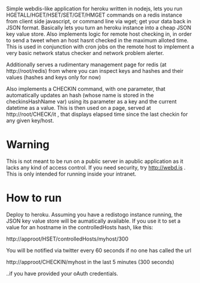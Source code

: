 Simple webdis-like application for heroku written in nodejs, lets you run HGETALL/HGET/HSET/SET/GET/HMGET commands on a redis instance 
from client side javascript, or command line via wget; get your data back in JSON format. Basically lets you turn an heroku instance into a cheap JSON key value store.
Also implements logic for remote host checking in, in order to send a tweet when an host hasnt checked in the maximum alloted time. This is used in conjunction with cron jobs on the remote host to implement a very basic network status checker and network problem alerter.

Additionally serves a rudimentary management page for redis (at http://root/redis) from where you can inspect keys and hashes and their values (hashes and keys only for now)

Also implements a CHECKIN command, with one parameter, that automatically updates an hash (whose name is stored in the checkinsHashName var) using its parameter as a key and the current datetime as a value. 
This is then used on a page, served at http://root/CHECK/it , that displays elapsed time since the last checkin for any given key/host. 

Warning
=======
This is not meant to be run on a public server in apublic application as it lacks any kind of access control. If you need security, try http://webd.is .
This is only intended for running inside your intranet.

How to run
==========
Deploy to heroku. Assuming you have a redistogo instance running, the JSON key value store will be aumatically available. 
If you use it to set a value for an hostname in the controlledHosts hash, like this:

http://approot/HSET/controlledHosts/myhost/300

You will be notified via twitter every 60 seconds if no one has called the url

http://approot/CHECKIN/myhost in the last 5 minutes (300 seconds)

..if you have provided your oAuth credentials.




